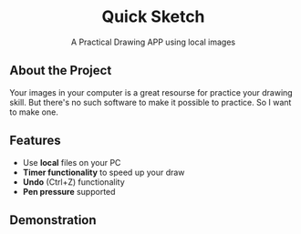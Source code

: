 <h1 align="center">Quick Sketch</h1>
<p align="center">A Practical Drawing APP using local images </p>

## About the Project
Your images in your computer is a great resourse for practice your drawing skill. But there's no such software to make it possible to practice. So I want to make one.

## Features
- Use **local** files on your PC
- **Timer functionality** to speed up your draw  
- **Undo** (Ctrl+Z) functionality
- **Pen pressure** supported

## Demonstration
